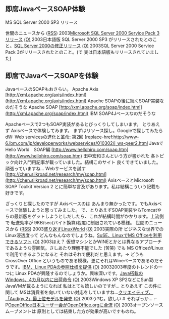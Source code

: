 ## 即席JavaベースSOAP体験

MS SQL Server 2000 SP3 リリース








世間のニュースから ([RSS](ig030122-release.xml)) 2003[Microsoft SQL Server 2000 Service Pack 3 リリース](http://www.microsoft.com/japan/sql/downloads/2000/sp3.asp) [(O)](http://www.microsoft.com/japan/sql/downloads/2000/sp3.asp) 2003日本語版 SQL Server 2000 SP3 がリリースされたとのこと。[SQL Server 2000の修正リリース](http://www.zdnet.co.jp/news/0301/22/nebt_01.html) [(O)](http://www.zdnet.co.jp/news/0301/22/nebt_01.html) 2003SQL Server 2000 Service Pack 3がリリースされたとのこと。(で 実は日本語版もリリースされていました)

## 即席でJavaベースSOAPを体験


JavaベースのSOAPもおさらい。
Apache Axis
  [http://xml.apache.org/axis/index.html](http://xml.apache.org/axis/index.html)
  Apache SOAPの後に続くSOAP実装なのだそうな
  Apache SOAP
  [http://xml.apache.org/soap/index.html](http://xml.apache.org/soap/index.html)
  IBM SOAP4Jベースなのだそうな


Apacheベースで2つもSOAP実装があるとびっくりしてしまいます。
とりあえず Axisベースで体験してみます。
まずはリソース探し。Googleで探してみたら
dW: Web servicesの進化と革命: 第2回
  [replace-href:http://www-6.ibm.com/jp/developerworks/webservices/010302/j_ws-peer2.html
  JavaでHello World　SOAP編
  [http://www.hellohiro.com/soap.htm](http://www.hellohiro.com/soap.htm)
  田中宏和さんという方が書かれた 各トピック向け入門用記事が載っていました。結構このサイト
  良くできていました。頑張っていますね…
  Webサービスを試す
  [http://chen.silkroad.net/research/my/soap.html](http://chen.silkroad.net/research/my/soap.html)
  AxisベースとMicrosoft SOAP Toolkit Version 2 とに簡単な言及があります。私は結構こういう記載も好きです。


ざっくりと探したのですが Axisベースのは あんまり無かったです。でもAxisベースで体験しようと思ってみました。
で、とりあえずSOAP実装やらTomcatやらの最新版をゲットしようとしだしたら、これが結構時間がかかります。上流側で
転送効率が 9KB/sec(バイト換算)程度に制限されている模様。
世間のニュースから ([RSS](ig030122-news.xml)) 2003[盛り返すLinuxWorld](http://www.zdnet.co.jp/news/0301/22/nebt_03.html) [(O)](http://www.zdnet.co.jp/news/0301/22/nebt_03.html) 2003実際の所 ビジネスな世界でのLinux浸透度って どんなもんなのでしょうね。[SuSE、LinuxでMS Officeを利用できるソフト](http://www.zdnet.co.jp/news/0301/22/nebt_09.html) [(O)](http://www.zdnet.co.jp/news/0301/22/nebt_09.html) 2003ほえ？ 仮想マシンとかWINEとかとは異なるアプローチであるような雰囲気。さしあたり理解不能でした (苦笑) でも MS OfficeがLinuxで利用できるようになると それはそれで便利だと思えます。→ どうも CrossOver Office というものである模様。更にそれはWineベースであるのだそうです。[IBM、Linux PDAの参照仕様を提供](http://www.zdnet.co.jp/news/0301/22/nebt_12.html) [(O)](http://www.zdnet.co.jp/news/0301/22/nebt_12.html) 20032003年度のトレンドの一つに Linux PDAが興隆するのでしょうか。興味深いです。[Java搭載のWindows、4カ月以内に出荷命令](http://www.zdnet.co.jp/news/0301/22/nebt_10.html) [(O)](http://www.zdnet.co.jp/news/0301/22/nebt_10.html) 2003Windows XP SP2などにSun製JavaVMが載るようになれば 私はとても嬉しいのですが… とりあえず この件に関して MSは消費者を向いていない対応をしていますね…[クリエイティブ、「Audigy 2」最上位モデルを発売](http://www.zdnet.co.jp/news/0301/20/njbt_07.html) [(O)](http://www.zdnet.co.jp/news/0301/20/njbt_07.html) 2003う?む。欲しい # そればっか… :-P[OpenOffice日本ユーザー会がOpenOffice.orgに合流](http://www.zdnet.co.jp/news/0301/20/njbt_03.html) [(O)](http://www.zdnet.co.jp/news/0301/20/njbt_03.html) 2003オープンソースムーブメントは 原則としては結束した方が効果が高いですものね。